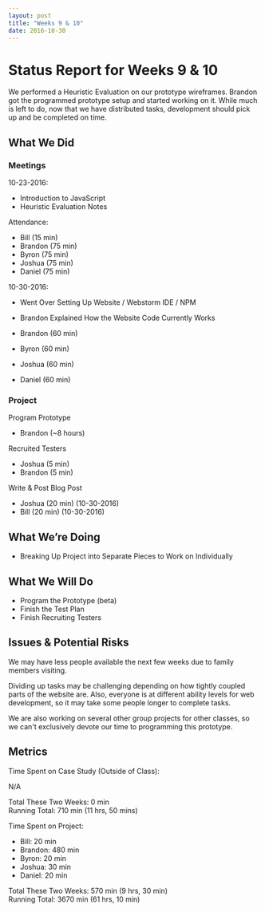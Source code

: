 ```yaml
---
layout: post
title: "Weeks 9 & 10"
date: 2016-10-30
---
```


# Status Report for Weeks 9 & 10

We performed a Heuristic Evaluation on our prototype wireframes. Brandon got the programmed prototype setup and started working on it. While much is left to do, now that we have distributed tasks, development should pick up and be completed on time.

## What We Did

### Meetings

10-23-2016:

- Introduction to JavaScript
- Heuristic Evaluation Notes

Attendance:

- Bill (15 min)
- Brandon (75 min)
- Byron (75 min)
- Joshua (75 min)
- Daniel (75 min)

10-30-2016:

- Went Over Setting Up Website / Webstorm IDE / NPM
- Brandon Explained How the Website Code Currently Works

- Brandon (60 min)
- Byron (60 min)
- Joshua (60 min)
- Daniel (60 min)

### Project

Program Prototype

- Brandon (~8 hours)

Recruited Testers

- Joshua (5 min)
- Brandon (5 min)

Write & Post Blog Post

- Joshua (20 min) (10-30-2016)
- Bill (20 min) (10-30-2016)

## What We’re Doing

- Breaking Up Project into Separate Pieces to Work on Individually

## What We Will Do

- Program the Prototype (beta)
- Finish the Test Plan
- Finish Recruiting Testers

## Issues & Potential Risks

We may have less people available the next few weeks due to family members visiting.

Dividing up tasks may be challenging depending on how tightly coupled parts of the website are. Also, everyone is at different ability levels for web development, so it may take some people longer to complete tasks.

We are also working on several other group projects for other classes, so we can't exclusively devote our time to programming this prototype.

## Metrics

Time Spent on Case Study (Outside of Class):

N/A

Total These Two Weeks: 0 min  
Running Total: 710 min (11 hrs, 50 mins)

Time Spent on Project:

- Bill: 20 min
- Brandon: 480 min
- Byron:  20 min
- Joshua: 30 min
- Daniel: 20 min

Total These Two Weeks: 570 min (9 hrs, 30 min)  
Running Total: 3670 min (61 hrs, 10 min)
